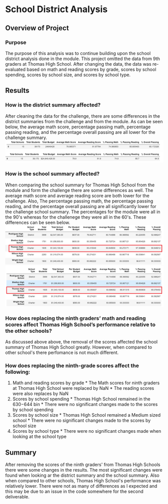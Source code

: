 # School District Analysis

## Overview of Project

### Purpose
  The purpose of this analysis was to continue building upon the school district analysis done in the module. This project omitted the data from 9th graders at Thomas High School. After changing the data, the data was re-evaluated based on math and reading scores by grade, scores by school spending, scores by school size, and scores by school type. 
  
## Results

### How is the district summary affected?
  After cleaning the data for the challenge, there are some differences in the district summaries from the challenge and from the module. As can be seen below, the average math score, percentage passing math, percentage passing reading, and the percentage overall passing are all lower for the challenge summary.
  ![Module District Summary](https://github.com/naomishields/School_District_Analysis/blob/main/Resources/module_district.png) 
  ![Challenge District Summary](https://github.com/naomishields/School_District_Analysis/blob/main/Resources/challenge_district.png) 
 
 ### How is the school summary affected?
  When comparing the school summary for Thomas High School from the module and form the challenge there are some differences as well. The average math score and average reading score are both lower for the challenge. Also, The percentage passing math, the percentage passing reading, and the percentage overall passing are all significantly lower for the challenge school summary. The percentages for the module were all in the 90's whereas for the challenege they were all in the 60's. These differences can be seen below.
  ![Module School Summary](https://github.com/naomishields/School_District_Analysis/blob/main/Resources/module_school.png) 
  ![Challenge School Summary](https://github.com/naomishields/School_District_Analysis/blob/main/Resources/challenge_school.png) 
  
### How does replacing the ninth graders’ math and reading scores affect Thomas High School’s performance relative to the other schools?
  As discussed above above, the removal of the scores affected the school summary of Thomas High School greatly. However, when compared to other school's there perfomance is not much different.
  
### How does replacing the ninth-grade scores affect the following:
  1. Math and reading scores by grade
    * The Math scores for ninth graders at Thomas High School were replaced by NaN
    * The reading scores were also replaces by NaN
  3. Scores by school spending
    * Thomas High School remained in the $630-$644 bin
    * There were no significant changes made to the scores by school spending
  5. Scores by school size
    * Thomas High School remained a Medium sized school
    * There were no significant changes made to the scores by school size
  7. Scores by school type
    * There were no significant changes made when looking at the school type

## Summary 
  After removing the scores of the ninth graders' from Thomas High Schools there were some changes in the results. The most significant changes were found when looking ar the district summary and the school summary. Also when compared to other schools, Thomas High School's performance was relatively lower. There were not as many of differences as I expected and this may be due to an issue in the code somewhere for the second deliverable.




